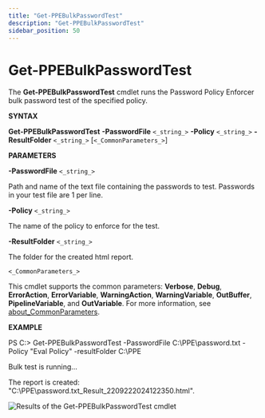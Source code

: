 ```yaml
---
title: "Get-PPEBulkPasswordTest"
description: "Get-PPEBulkPasswordTest"
sidebar_position: 50
---
```


# Get-PPEBulkPasswordTest

The **Get-PPEBulkPasswordTest** cmdlet runs the Password Policy Enforcer bulk password test of the
specified policy.

**SYNTAX**

**Get-PPEBulkPasswordTest** **-PasswordFile** `<_string_>` **-Policy** `<_string_>`
**-ResultFolder** `<_string_>` [`<_CommonParameters_>`]

**PARAMETERS**

**-PasswordFile** `<_string_>`

Path and name of the text file containing the passwords to test. Passwords in your test file are 1
per line.

**-Policy** `<_string_>`

The name of the policy to enforce for the test.

**-ResultFolder** `<_string_>`

The folder for the created html report.

`<_CommonParameters_>`

This cmdlet supports the common parameters: **Verbose**, **Debug**, **ErrorAction**,
**ErrorVariable**, **WarningAction**, **WarningVariable**, **OutBuffer**, **PipelineVariable**, and
**OutVariable**. For more information, see [about_CommonParameters](https://learn.microsoft.com/en-us/powershell/module/microsoft.powershell.core/about/about_commonparameters?view=powershell-7.5).

**EXAMPLE**

PS C:\> Get-PPEBulkPasswordTest -PasswordFile C:\PPE\password.txt -Policy "Eval Policy"
-resultFolder C:\PPE

Bulk test is running...

The report is created: "C:\PPE\password.txt_Result_2209222024122350.html".

![Results of the Get-PPEBulkPasswordTest cmdlet](/images/passwordpolicyenforcer/11.1/administration/cmdletgetppebulkpasswordtest.webp)
